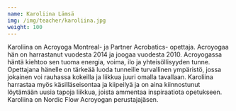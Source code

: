 ```yaml
---
name: Karoliina Lämsä
img: /img/teacher/karoliina.jpg
weight: 100
---
```

Karoliina on Acroyoga Montreal- ja Partner Acrobatics- opettaja. Acroyogaa hän on harrastanut 
vuodesta 2014 ja joogaa vuodesta 2010. Acroyogassa häntä kiehtoo sen tuoma energia, voima, ilo ja 
yhteisöllisyyden tunne. Opettajana hänelle on tärkeää luoda tunneille turvallinen ympäristö, jossa 
jokainen voi rauhassa kokeilla ja liikkua juuri omalla tavallaan. Karoliina harrastaa myös 
käsilläseisontaa ja kiipeilyä ja on aina kiinnostunut löytämään uusia tapoja liikkua, joista ammentaa 
inspiraatiota opetukseen. Karoliina on Nordic Flow Acroyogan perustajajäsen.